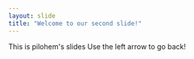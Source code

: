 ```yaml
---
layout: slide
title: "Welcome to our second slide!"
---
```

This is pilohem's slides
Use the left arrow to go back!

